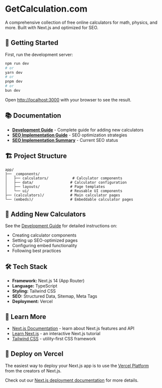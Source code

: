 # GetCalculation.com

A comprehensive collection of free online calculators for math, physics, and more. Built with Next.js and optimized for SEO.

## 🚀 Getting Started

First, run the development server:

```bash
npm run dev
# or
yarn dev
# or
pnpm dev
# or
bun dev
```

Open [http://localhost:3000](http://localhost:3000) with your browser to see the result.

## 📚 Documentation

- **[Development Guide](./DEVELOPMENT_GUIDE.md)** - Complete guide for adding new calculators
- **[SEO Implementation Guide](./SEO_IMPLEMENTATION_GUIDE.md)** - SEO optimization strategies
- **[SEO Implementation Summary](./SEO_IMPLEMENTATION_SUMMARY.md)** - Current SEO status

## 🏗️ Project Structure

```
app/
├── _components/
│   ├── calculators/           # Calculator components
│   ├── data/                 # Calculator configuration
│   ├── layouts/              # Page templates
│   └── ui/                   # Reusable UI components
├── (calculators)/            # Main calculator pages
└── (embeds)/                 # Embeddable calculator pages
```

## 🧮 Adding New Calculators

See the [Development Guide](./DEVELOPMENT_GUIDE.md) for detailed instructions on:

- Creating calculator components
- Setting up SEO-optimized pages
- Configuring embed functionality
- Following best practices

## 🛠️ Tech Stack

- **Framework:** Next.js 14 (App Router)
- **Language:** TypeScript
- **Styling:** Tailwind CSS
- **SEO:** Structured Data, Sitemap, Meta Tags
- **Deployment:** Vercel

## 📖 Learn More

- [Next.js Documentation](https://nextjs.org/docs) - learn about Next.js features and API
- [Learn Next.js](https://nextjs.org/learn) - an interactive Next.js tutorial
- [Tailwind CSS](https://tailwindcss.com/docs) - utility-first CSS framework

## 🚀 Deploy on Vercel

The easiest way to deploy your Next.js app is to use the [Vercel Platform](https://vercel.com/new?utm_medium=default-template&filter=next.js&utm_source=create-next-app&utm_campaign=create-next-app-readme) from the creators of Next.js.

Check out our [Next.js deployment documentation](https://nextjs.org/docs/app/building-your-application/deploying) for more details.